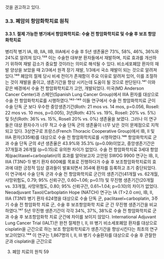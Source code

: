 것을 권고하고 있다.

### 3.3. 폐암의 항암화학치료 원칙

#### 3.3.1. 절제 가능한 병기에서 항암화학치료: 수술 전 항암화학치료 및 수술 후 보조 항암화학치료

병리적 병기 IA, IB, IIA, IIB, IIIA에서 수술 후 5년 생존율은 73%, 58%, 46%, 36%와 24%로 알려져 있다.¹³⁹ 이는 수술한 대부분 환자들에서 재발하며, 치료 효과를 개선하기 위하여 재발 감소가 중요할 것이라는 의미로 해석될 수 있다. 비소세포폐암 환자의 재발 양상을 보았을 때 2/3에서 원격 장기 재발, 1/3에서 국소 재발이 되는 것으로 알려져 있다.¹⁴⁰ 폐암의 절제 당시 비세 전이가 존재함이 주요 이유로 알려져 있어, 이를 조절하는 것이 재발을 줄이고, 생존기간을 향상 시키는데 도움이 될 것으로 판단된다.¹⁴¹ 이와 같은 배경에서 수술 전 항암화학치료가 고안, 개발되었다. 미국(MD Anderson Cancer Center)과 스페인(Spanish Lung Cancer Group)에서 IIIA 환자를 대상으로 수술 전 항암화학치료를 시행하였다.¹⁴²⁻¹⁴⁵ 이들 연구에서 수술 전 항암화학치료 군이 수술 단독 군 보다 우수한 중앙생존기간(Roth: 21 mos vs. 14 mos, p=0.056, Rosell: 22 mos vs. 10 mos, p=0.005), 3년(Roth: 43% vs. 19%, Rosell: 20% vs. 5%) 및 5년(Roth: 36% vs. 15%, Rosell 20% vs. 0%) 생존율을 보였다. 그러나 이 연구들은 대상 환자수가 너무 적고 수술 단독 군의 생존율이 너무 낮은 것이 문제점으로 지적되고 있다. 3상연구로 프랑스(French Thoracic Cooperative Group)에서 IB, II 및 IIIA 환자(335예)를 대상으로 수술 전 항암화학치료를 시행하였다.¹⁴⁶ 항암화학치료 군과 수술 단독 군의 4년 생존율은 43.9%와 35.3% (p=0.09)이었고, 중앙생존기간은 37개월과 26개월 (p=0.15)로 유의한 차이가 없었다. 수술 전 항암화학치료 3세대 항암제(paclitaxel+carboplatin)의 효과를 알아보고자 고안된 SWOG 9900 연구는 IB, II, IIIA (T3N0-1) 병기 환자 600예를 목표로 진행하다가 수술 후 보조항암화학치료의 효과에 대한 긍정적 임상 결과들이 발표되면서 354예 환자를 등록하고 조기 중단되었다. 이 연구에서 수술 단독 군과 수술 전 항암화학치료 군간의 생존기간(41개월 vs. 62개월, 사망위험도, 0.79; 95% 신뢰구간, 0.60~1.06; p=0.11) 및 무진행 생존기간(20개월 vs. 33개월, 사망위험도, 0.80; 95% 신뢰구간, 0.61~1.04; p=0.10)의 차이가 없었다.
Neoadjuvant Taxol/Carboplatin Hope (NATCH) 연구는 IA (T>2.0 cm), IB, II, IIIA (T3N1) 병기 환자 624명을 대상으로 수술 단독 군, paclitaxel+carboplatin, 3주기 수술 전 항암화학 치료 군, 수술 후 보조항암화학 치료 군 간 무진행 생존기간을 비교하였다.¹⁴⁷ 5년 무진행 생존기간이 각각 34%, 37%, 38%로 수술 전 항암화학치료 군과 수술 후 보조항암화학 치료 군간에 차이를 보이지 않았다.
International Adjuvant Lung Cancer Trial (IALT)은 완전 절제한 I, II, III 병기 비소세포폐암 환자를 대상으로 cisplatin을 근간으로 하는 보조 항암화학치료가 생존기간을 향상시킨다는 최초의 연구 보고이었다.¹⁴⁸ 이 연구는 1,867명의 I, II, III 병기 수술환자를 대상으로 수술 후 관찰한 군과 cisplatin을 근간으로

3. 폐암 치료의 원칙 <PAGE>59
